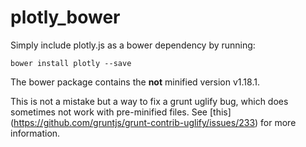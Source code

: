 # plotly_bower

Simply include plotly.js as a bower dependency by running:

`bower install plotly --save`

The bower package contains the **not** minified version v1.18.1.

This is not a mistake but a way to fix a grunt uglify bug, which does sometimes not work with pre-minified files. 
See [this] (https://github.com/gruntjs/grunt-contrib-uglify/issues/233) for more information.
